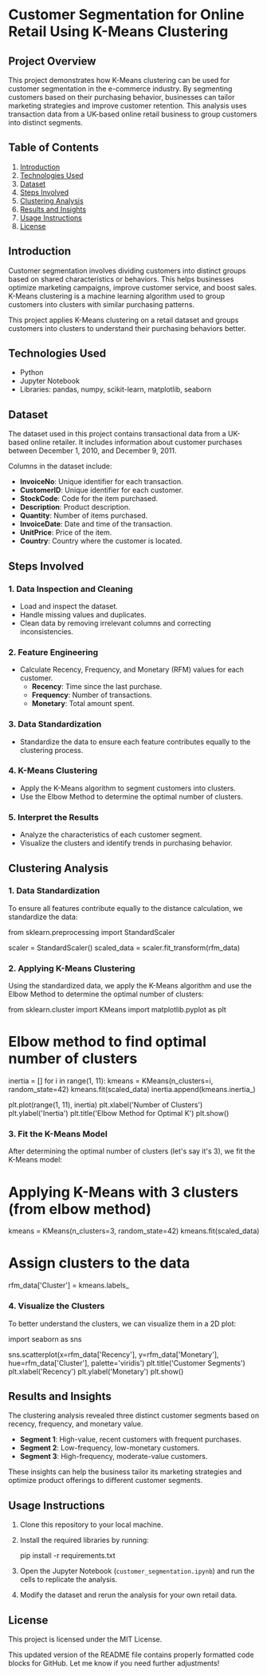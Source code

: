 # Customer Segmentation for Online Retail Using K-Means Clustering

## Project Overview

This project demonstrates how K-Means clustering can be used for customer segmentation in the e-commerce industry. By segmenting customers based on their purchasing behavior, businesses can tailor marketing strategies and improve customer retention. This analysis uses transaction data from a UK-based online retail business to group customers into distinct segments.

## Table of Contents

1. [Introduction](#introduction)
2. [Technologies Used](#technologies-used)
3. [Dataset](#dataset)
4. [Steps Involved](#steps-involved)
5. [Clustering Analysis](#clustering-analysis)
6. [Results and Insights](#results-and-insights)
7. [Usage Instructions](#usage-instructions)
8. [License](#license)

## Introduction

Customer segmentation involves dividing customers into distinct groups based on shared characteristics or behaviors. This helps businesses optimize marketing campaigns, improve customer service, and boost sales. K-Means clustering is a machine learning algorithm used to group customers into clusters with similar purchasing patterns.

This project applies K-Means clustering on a retail dataset and groups customers into clusters to understand their purchasing behaviors better.

## Technologies Used

- Python
- Jupyter Notebook
- Libraries: pandas, numpy, scikit-learn, matplotlib, seaborn

## Dataset

The dataset used in this project contains transactional data from a UK-based online retailer. It includes information about customer purchases between December 1, 2010, and December 9, 2011.

Columns in the dataset include:

- **InvoiceNo**: Unique identifier for each transaction.
- **CustomerID**: Unique identifier for each customer.
- **StockCode**: Code for the item purchased.
- **Description**: Product description.
- **Quantity**: Number of items purchased.
- **InvoiceDate**: Date and time of the transaction.
- **UnitPrice**: Price of the item.
- **Country**: Country where the customer is located.

## Steps Involved

### 1. Data Inspection and Cleaning
- Load and inspect the dataset.
- Handle missing values and duplicates.
- Clean data by removing irrelevant columns and correcting inconsistencies.

### 2. Feature Engineering
- Calculate Recency, Frequency, and Monetary (RFM) values for each customer.
    - **Recency**: Time since the last purchase.
    - **Frequency**: Number of transactions.
    - **Monetary**: Total amount spent.

### 3. Data Standardization
- Standardize the data to ensure each feature contributes equally to the clustering process.

### 4. K-Means Clustering
- Apply the K-Means algorithm to segment customers into clusters.
- Use the Elbow Method to determine the optimal number of clusters.

### 5. Interpret the Results
- Analyze the characteristics of each customer segment.
- Visualize the clusters and identify trends in purchasing behavior.

## Clustering Analysis

### 1. Data Standardization

To ensure all features contribute equally to the distance calculation, we standardize the data:


from sklearn.preprocessing import StandardScaler

scaler = StandardScaler()
scaled_data = scaler.fit_transform(rfm_data)



### 2. Applying K-Means Clustering

Using the standardized data, we apply the K-Means algorithm and use the Elbow Method to determine the optimal number of clusters:


from sklearn.cluster import KMeans
import matplotlib.pyplot as plt

# Elbow method to find optimal number of clusters
inertia = []
for i in range(1, 11):
    kmeans = KMeans(n_clusters=i, random_state=42)
    kmeans.fit(scaled_data)
    inertia.append(kmeans.inertia_)

plt.plot(range(1, 11), inertia)
plt.xlabel('Number of Clusters')
plt.ylabel('Inertia')
plt.title('Elbow Method for Optimal K')
plt.show()


### 3. Fit the K-Means Model

After determining the optimal number of clusters (let's say it's 3), we fit the K-Means model:


# Applying K-Means with 3 clusters (from elbow method)
kmeans = KMeans(n_clusters=3, random_state=42)
kmeans.fit(scaled_data)

# Assign clusters to the data
rfm_data['Cluster'] = kmeans.labels_


### 4. Visualize the Clusters

To better understand the clusters, we can visualize them in a 2D plot:


import seaborn as sns

sns.scatterplot(x=rfm_data['Recency'], y=rfm_data['Monetary'], hue=rfm_data['Cluster'], palette='viridis')
plt.title('Customer Segments')
plt.xlabel('Recency')
plt.ylabel('Monetary')
plt.show()


## Results and Insights

The clustering analysis revealed three distinct customer segments based on recency, frequency, and monetary value.

- **Segment 1**: High-value, recent customers with frequent purchases.
- **Segment 2**: Low-frequency, low-monetary customers.
- **Segment 3**: High-frequency, moderate-value customers.

These insights can help the business tailor its marketing strategies and optimize product offerings to different customer segments.

## Usage Instructions

1. Clone this repository to your local machine.
2. Install the required libraries by running:
    
    pip install -r requirements.txt
    
3. Open the Jupyter Notebook (`customer_segmentation.ipynb`) and run the cells to replicate the analysis.
4. Modify the dataset and rerun the analysis for your own retail data.

## License

This project is licensed under the MIT License.


This updated version of the README file contains properly formatted code blocks for GitHub. Let me know if you need further adjustments!
